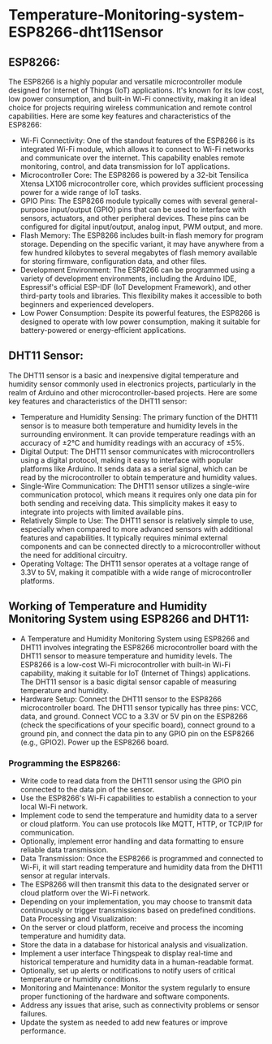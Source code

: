 # Temperature-Monitoring-system-ESP8266-dht11Sensor
## ESP8266:
The ESP8266 is a highly popular and versatile microcontroller module designed for Internet of Things (IoT) applications. It's known for its low cost, low power consumption, and built-in Wi-Fi connectivity, making it an ideal choice for projects requiring wireless communication and remote control capabilities. Here are some key features and characteristics of the ESP8266:
- Wi-Fi Connectivity: One of the standout features of the ESP8266 is its integrated Wi-Fi module, which allows it to connect to Wi-Fi networks and communicate over the internet. This capability enables remote monitoring, control, and data transmission for IoT applications.
- Microcontroller Core: The ESP8266 is powered by a 32-bit Tensilica Xtensa LX106 microcontroller core, which provides sufficient processing power for a wide range of IoT tasks.
- GPIO Pins: The ESP8266 module typically comes with several general-purpose input/output (GPIO) pins that can be used to interface with sensors, actuators, and other peripheral devices. These pins can be configured for digital input/output, analog input, PWM output, and more.
- Flash Memory: The ESP8266 includes built-in flash memory for program storage. Depending on the specific variant, it may have anywhere from a few hundred kilobytes to several megabytes of flash memory available for storing firmware, configuration data, and other files.
- Development Environment: The ESP8266 can be programmed using a variety of development environments, including the Arduino IDE, Espressif's official ESP-IDF (IoT Development Framework), and other third-party tools and libraries. This flexibility makes it accessible to both beginners and experienced developers.
- Low Power Consumption: Despite its powerful features, the ESP8266 is designed to operate with low power consumption, making it suitable for battery-powered or energy-efficient applications.
## DHT11 Sensor:
The DHT11 sensor is a basic and inexpensive digital temperature and humidity sensor commonly used in electronics projects, particularly in the realm of Arduino and other microcontroller-based projects. Here are some key features and characteristics of the DHT11 sensor:
- Temperature and Humidity Sensing: The primary function of the DHT11 sensor is to measure both temperature and humidity levels in the surrounding environment. It can provide temperature readings with an accuracy of ±2°C and humidity readings with an accuracy of ±5%.
- Digital Output: The DHT11 sensor communicates with microcontrollers using a digital protocol, making it easy to interface with popular platforms like Arduino. It sends data as a serial signal, which can be read by the microcontroller to obtain temperature and humidity values.
- Single-Wire Communication: The DHT11 sensor utilizes a single-wire communication protocol, which means it requires only one data pin for both sending and receiving data. This simplicity makes it easy to integrate into projects with limited available pins.
- Relatively Simple to Use: The DHT11 sensor is relatively simple to use, especially when compared to more advanced sensors with additional features and capabilities. It typically requires minimal external components and can be connected directly to a microcontroller without the need for additional circuitry.
- Operating Voltage: The DHT11 sensor operates at a voltage range of 3.3V to 5V, making it compatible with a wide range of microcontroller platforms.

## Working of Temperature and Humidity Monitoring System using ESP8266 and DHT11:

- A Temperature and Humidity Monitoring System using ESP8266 and DHT11 involves integrating the ESP8266 microcontroller board with the DHT11 sensor to measure temperature and humidity levels. The ESP8266 is a low-cost Wi-Fi microcontroller with built-in Wi-Fi capability, making it suitable for IoT (Internet of Things) applications. The DHT11 sensor is a basic digital sensor capable of measuring temperature and humidity.
- Hardware Setup:
Connect the DHT11 sensor to the ESP8266 microcontroller board. The DHT11 sensor typically has three pins: VCC, data, and ground. Connect VCC to a 3.3V or 5V pin on the ESP8266 (check the specifications of your specific board), connect ground to a ground pin, and connect the data pin to any GPIO pin on the ESP8266 (e.g., GPIO2).
Power up the ESP8266 board.
### Programming the ESP8266:
 - Write code to read data from the DHT11 sensor using the GPIO pin connected to the data pin of the sensor.
- Use the ESP8266's Wi-Fi capabilities to establish a connection to your local Wi-Fi network.
- Implement code to send the temperature and humidity data to a server or cloud platform. You can use protocols like MQTT, HTTP, or TCP/IP for communication.
- Optionally, implement error handling and data formatting to ensure reliable data transmission.
- Data Transmission:
Once the ESP8266 is programmed and connected to Wi-Fi, it will start reading temperature and humidity data from the DHT11 sensor at regular intervals.
- The ESP8266 will then transmit this data to the designated server or cloud platform over the Wi-Fi network.
- Depending on your implementation, you may choose to transmit data continuously or trigger transmissions based on predefined conditions.
Data Processing and Visualization:
- On the server or cloud platform, receive and process the incoming temperature and humidity data.
- Store the data in a database for historical analysis and visualization.
- Implement a user interface Thingspeak to display real-time and historical temperature and humidity data in a human-readable format.
- Optionally, set up alerts or notifications to notify users of critical temperature or humidity conditions.
- Monitoring and Maintenance:
Monitor the system regularly to ensure proper functioning of the hardware and software components.
- Address any issues that arise, such as connectivity problems or sensor failures.
- Update the system as needed to add new features or improve 
performance.
